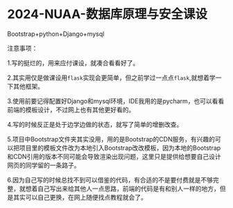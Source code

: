 # 2024-NUAA-数据库原理与安全课设

Bootstrap+python+Django+mysql

注意事项：

1.写的挺烂的，用来应付课设，就凑合看看好了。

2.其实用仅是做课设用`flask`实现会更简单，但之前学过一点点`flask`,就想着学一下其他框架。 

3.使用前要记得配置好Django和mysql环境，IDE我用的是pycharm，也可以看看前端的模板设计，不过网上也有其他更好看的。

4.写的时候反正是处于边学边做的状态，就写了简单的增删改查。

5.项目中Bootstrap文件夹其实没用，用的是Bootstrap的CDN服务，有兴趣的可以把项目里的模板文件改为本地引入Bootstrap改改模板，因为本地的Bootstrap和CDN引用的版本不同可能会导致渲染出现问题，这里只是提供给想要自己设计网页的同学留的一条路子。

6.因为自己写的时候总找不到可以借鉴的代码，有合适的不是要付费就是不够完整，就想着自己写出来给其他人一点思路，前端的代码是有和别人一样的地方，但是其实可以自己更换，在网上随便找点教程就会了。